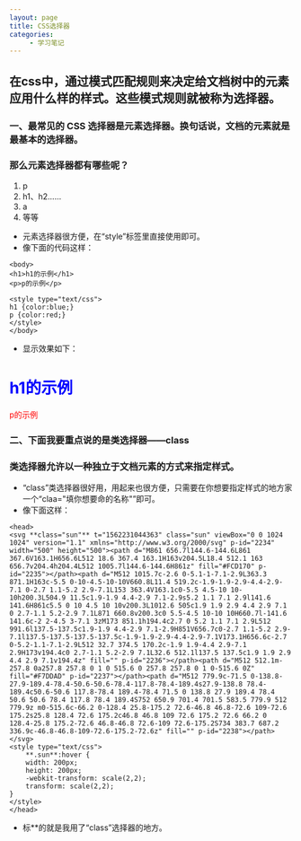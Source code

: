 ```yaml
---
layout: page
title: CSS选择器
categories:
     - 学习笔记
---
```


## 在css中，通过模式匹配规则来决定给文档树中的元素应用什么样的样式。这些模式规则就被称为选择器。


### 一、最常见的 CSS 选择器是元素选择器。换句话说，文档的元素就是最基本的选择器。

### 那么元素选择器都有哪些呢？
1. p 
2. h1、h2......
3. a
4. 等等


- 元素选择器很方便，在“style”标签里直接使用即可。
- 像下面的代码这样：

```
<body>
<h1>h1的示例</h1>
<p>p的示例</p>

<style type="text/css">
h1 {color:blue;}
p {color:red;}
</style>
</body>
```

- 显示效果如下：
<body>
<h1>h1的示例</h1>
<p>p的示例</p>

<style type="text/css">
h1 {color:blue;}
p {color:red;}
</style>
</body>

### 二、下面我要重点说的是类选择器——class
### 类选择器允许以一种独立于文档元素的方式来指定样式。

- “class”类选择器很好用，用起来也很方便，只需要在你想要指定样式的地方家一个“claa="填你想要命的名称"”即可。
- 像下面这样：

```
<head>
<svg **class="sun"** t="1562231044363" class="sun" viewBox="0 0 1024 1024" version="1.1" xmlns="http://www.w3.org/2000/svg" p-id="2234" width="500" height="500"><path d="M861 656.7l144.6-144.6L861 367.6V163.1H656.6L512 18.6 367.4 163.1H163v204.5L18.4 512.1 163 656.7v204.4h204.4L512 1005.7l144.6-144.6H861z" fill="#FCD170" p-id="2235"></path><path d="M512 1015.7c-2.6 0-5.1-1-7.1-2.9L363.3 871.1H163c-5.5 0-10-4.5-10-10V660.8L11.4 519.2c-1.9-1.9-2.9-4.4-2.9-7.1 0-2.7 1.1-5.2 2.9-7.1L153 363.4V163.1c0-5.5 4.5-10 10-10h200.3L504.9 11.5c1.9-1.9 4.4-2.9 7.1-2.9s5.2 1.1 7.1 2.9l141.6 141.6H861c5.5 0 10 4.5 10 10v200.3L1012.6 505c1.9 1.9 2.9 4.4 2.9 7.1 0 2.7-1.1 5.2-2.9 7.1L871 660.8v200.3c0 5.5-4.5 10-10 10H660.7l-141.6 141.6c-2 2-4.5 3-7.1 3zM173 851.1h194.4c2.7 0 5.2 1.1 7.1 2.9L512 991.6l137.5-137.5c1.9-1.9 4.4-2.9 7.1-2.9H851V656.7c0-2.7 1.1-5.2 2.9-7.1l137.5-137.5-137.5-137.5c-1.9-1.9-2.9-4.4-2.9-7.1V173.1H656.6c-2.7 0-5.2-1.1-7.1-2.9L512 32.7 374.5 170.2c-1.9 1.9-4.4 2.9-7.1 2.9H173v194.4c0 2.7-1.1 5.2-2.9 7.1L32.6 512.1l137.5 137.5c1.9 1.9 2.9 4.4 2.9 7.1v194.4z" fill="" p-id="2236"></path><path d="M512 512.1m-257.8 0a257.8 257.8 0 1 0 515.6 0 257.8 257.8 0 1 0-515.6 0Z" fill="#F7DDAD" p-id="2237"></path><path d="M512 779.9c-71.5 0-138.8-27.9-189.4-78.4-50.6-50.6-78.4-117.8-78.4-189.4s27.9-138.8 78.4-189.4c50.6-50.6 117.8-78.4 189.4-78.4 71.5 0 138.8 27.9 189.4 78.4 50.6 50.6 78.4 117.8 78.4 189.4S752 650.9 701.4 701.5 583.5 779.9 512 779.9z m0-515.6c-66.2 0-128.4 25.8-175.2 72.6-46.8 46.8-72.6 109-72.6 175.2s25.8 128.4 72.6 175.2c46.8 46.8 109 72.6 175.2 72.6 66.2 0 128.4-25.8 175.2-72.6 46.8-46.8 72.6-109 72.6-175.2S734 383.7 687.2 336.9c-46.8-46.8-109-72.6-175.2-72.6z" fill="" p-id="2238"></path></svg>
<style type="text/css">
    **.sun**:hover {
    width: 200px;
    height: 200px;
    -webkit-transform: scale(2,2);
    transform: scale(2,2);
}
</style>
</head>
```

- 标**的就是我用了“class”选择器的地方。